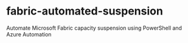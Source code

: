 # fabric-automated-suspension
Automate Microsoft Fabric capacity suspension using PowerShell and Azure Automation
